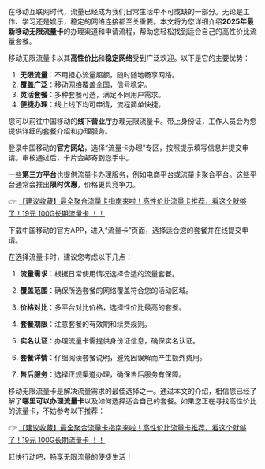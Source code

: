 
在移动互联网时代，流量已经成为我们日常生活中不可或缺的一部分。无论是工作、学习还是娱乐，稳定的网络连接都至关重要。本文将为您详细介绍**2025年最新移动无限流量卡**的办理渠道和申请流程，帮助您轻松找到适合自己的高性价比流量套餐。


移动无限流量卡以其**高性价比**和**稳定网络**受到广泛欢迎。以下是它的主要优势：

1. **无限流量**：不用担心流量超额，随时随地畅享网络。
2. **覆盖广泛**：移动网络覆盖全国，信号稳定。
3. **灵活套餐**：多种套餐可选，满足不同用户需求。
4. **便捷办理**：线上线下均可申请，流程简单快捷。


您可以前往中国移动的**线下营业厅**办理无限流量卡。带上身份证，工作人员会为您提供详细的套餐介绍和办理服务。

登录中国移动的**官方网站**，选择“流量卡办理”专区，按照提示填写信息并提交申请。审核通过后，卡片会邮寄到您手中。

一些**第三方平台**也提供流量卡办理服务，例如电商平台或流量卡聚合平台。这些平台通常会推出**限时优惠**，价格更具竞争力。

👉 [【建议收藏】最全聚合流量卡指南来啦！高性价比流量卡推荐，看这个就够了！19元 100G长期流量卡 ！！](https://bit.ly/Liuliangka)

下载中国移动的官方APP，进入“流量卡”页面，选择适合您的套餐并在线提交申请。


在选择流量卡时，建议您考虑以下几点：

1. **流量需求**：根据日常使用情况选择合适的流量套餐。
2. **覆盖范围**：确保所选套餐的网络覆盖符合您的活动区域。
3. **价格对比**：多平台对比价格，选择性价比最高的套餐。
4. **套餐期限**：注意套餐的有效期和续费规则。


1. **实名认证**：办理流量卡需提供身份证信息，确保实名认证。
2. **套餐详情**：仔细阅读套餐说明，避免因误解而产生额外费用。
3. **售后服务**：选择正规渠道办理，确保售后服务有保障。


移动无限流量卡是解决流量需求的最佳选择之一。通过本文的介绍，相信您已经了解了**哪里可以办理流量卡**以及如何选择适合自己的套餐。如果您正在寻找高性价比的流量卡，不妨参考以下推荐：

👉 [【建议收藏】最全聚合流量卡指南来啦！高性价比流量卡推荐，看这个就够了！19元 100G长期流量卡 ！！](https://bit.ly/Liuliangka)

赶快行动吧，畅享无限流量的便捷生活！
